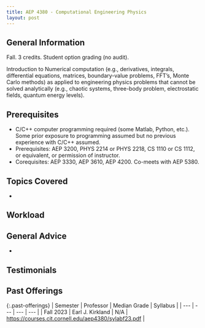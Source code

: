 ```yaml
---
title: AEP 4380 - Computational Engineering Physics
layout: post
---
```


<link rel="stylesheet" href="/main.css">

## General Information

Fall. 3 credits. Student option grading (no audit).

Introduction to Numerical computation (e.g., derivatives, integrals, differential equations, matrices, boundary-value problems, 
FFT’s, Monte Carlo methods) as applied to engineering physics problems that cannot be solved analytically (e.g., chaotic systems,
three-body problem, electrostatic fields, quantum energy levels).


## Prerequisites
  -  C/C++ computer programming required (some Matlab, Python, etc.). Some prior exposure to programming assumed but no previous experience with C/C++ assumed.
  - Prerequisites: AEP 3200, PHYS 2214 or PHYS 2218, CS 1110 or CS 1112, or equivalent, or permission of instructor. 
  - Corequisites: AEP 3330, AEP 3610, AEP 4200. Co-meets with AEP 5380. 


## Topics Covered

  - 

## Workload



## General Advice

  - 

## Testimonials



## Past Offerings

{:.past-offerings}
| Semester | Professor | Median Grade | Syllabus |
| --- | --- | --- | --- |
| Fall 2023 | Earl J. Kirkland | N/A | https://courses.cit.cornell.edu/aep4380/sylabf23.pdf |
